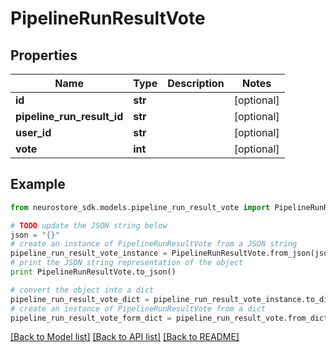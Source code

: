 # PipelineRunResultVote


## Properties
Name | Type | Description | Notes
------------ | ------------- | ------------- | -------------
**id** | **str** |  | [optional] 
**pipeline_run_result_id** | **str** |  | [optional] 
**user_id** | **str** |  | [optional] 
**vote** | **int** |  | [optional] 

## Example

```python
from neurostore_sdk.models.pipeline_run_result_vote import PipelineRunResultVote

# TODO update the JSON string below
json = "{}"
# create an instance of PipelineRunResultVote from a JSON string
pipeline_run_result_vote_instance = PipelineRunResultVote.from_json(json)
# print the JSON string representation of the object
print PipelineRunResultVote.to_json()

# convert the object into a dict
pipeline_run_result_vote_dict = pipeline_run_result_vote_instance.to_dict()
# create an instance of PipelineRunResultVote from a dict
pipeline_run_result_vote_form_dict = pipeline_run_result_vote.from_dict(pipeline_run_result_vote_dict)
```
[[Back to Model list]](../README.md#documentation-for-models) [[Back to API list]](../README.md#documentation-for-api-endpoints) [[Back to README]](../README.md)


